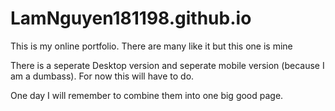 # LamNguyen181198.github.io
This is my online portfolio. There are many like it but this one is mine

There is a seperate Desktop version and seperate mobile version (because I am a dumbass).
For now this will have to do. 

One day I will remember to combine them into one big good page. 
